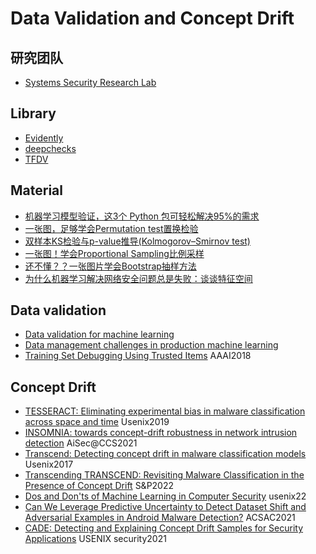# Data Validation and Concept Drift

## 研究团队
- [Systems Security Research Lab](https://s2lab.cs.ucl.ac.uk/)

## Library
- [Evidently](https://github.com/evidentlyai/evidently)
- [deepchecks](https://github.com/deepchecks/deepchecks)
- [TFDV](https://github.com/tensorflow/data-validation)

## Material
- [机器学习模型验证，这3个 Python 包可轻松解决95%的需求](https://blog.csdn.net/huang5333/article/details/122877441)
- [一张图，足够学会Permutation test置换检验](https://zhuanlan.zhihu.com/p/399343958)
- [双样本KS检验与p-value推导(Kolmogorov–Smirnov test)](https://zhuanlan.zhihu.com/p/445558752)
- [一张图！学会Proportional Sampling比例采样](https://zhuanlan.zhihu.com/p/443720377)
- [还不懂？？一张图片学会Bootstrap抽样方法](https://zhuanlan.zhihu.com/p/396704198)
- [为什么机器学习解决网络安全问题总是失败：谈谈特征空间](https://toooold.com/2021/09/27/why_ml_fails_solving_sec_algo.html)

## Data validation
- [Data validation for machine learning]()
- [Data management challenges in production machine learning]()
- [Training Set Debugging Using Trusted Items]() AAAI2018

## Concept Drift
- [TESSERACT: Eliminating experimental bias in malware classification across space and time]() Usenix2019
- [INSOMNIA: towards concept-drift robustness in network intrusion detection]() AiSec@CCS2021
- [Transcend: Detecting concept drift in malware classification models]() Usenix2017
- [Transcending TRANSCEND: Revisiting Malware Classification in the Presence of Concept Drift]() S&P2022
- [Dos and Don'ts of Machine Learning in Computer Security]() usenix22
- [Can We Leverage Predictive Uncertainty to Detect Dataset Shift and Adversarial Examples in Android Malware Detection?]() ACSAC2021
- [CADE: Detecting and Explaining Concept Drift Samples for Security Applications]() USENIX security2021